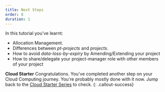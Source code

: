 ```yaml
---
title: Next Steps
order: 8
duration: 1
---
```


In this tutorial you've learnt:
- Allocation Management.
- Differences between *pt-projects* and *projects*.
- How to avoid *data-loss-by-expiry* by Amending/Extending your project
- How to share/delegate your project-manager role with other members of your project

**Cloud Starter**
Congratulations. You've completed another step on your Cloud Computing journey. You're probably mostly done with it now. Jump back to the [Cloud Starter Series](/cloud-starter/02-tutorials) to check.
{: .callout-success}
